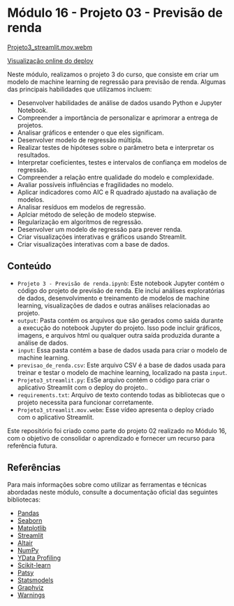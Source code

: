 # Módulo 16 - Projeto 03 - Previsão de renda

[Projeto3_streamlit.mov.webm](https://github.com/user-attachments/assets/e3e42fcf-7073-4b9e-8984-dcc35c18ab4b)

[Visualização online do deploy](https://projeto3-data-science-ebac.streamlit.app)

Neste módulo, realizamos o projeto 3 do curso, que consiste em criar um modelo de machine learning de regressão para previsão de renda. Algumas das principais habilidades que utilizamos incluem:

- Desenvolver habilidades de análise de dados usando Python e Jupyter Notebook.
- Compreender a importância de personalizar e aprimorar a entrega de projetos.
- Analisar gráficos e entender o que eles significam.
- Desenvolver modelo de regressão múltipla.
- Realizar testes de hipóteses sobre o parâmetro beta e interpretar os resultados.
- Interpretar coeficientes, testes e intervalos de confiança em modelos de regressão.
- Compreender a relação entre qualidade do modelo e complexidade.
- Avaliar possíveis influências e fragilidades no modelo.
- Aplicar indicadores como AIC e R quadrado ajustado na avaliação de modelos.
- Analisar resíduos em modelos de regressão.
- Aplciar método de seleção de modelo stepwise.
- Regularização em algoritmos de regressão.
- Desenvolver um modelo de regressão para prever renda.
- Criar visualizações interativas e gráficos usando Streamlit.
- Criar visualizações interativas com a base de dados.

## Conteúdo

- `Projeto 3 - Previsão de renda.ipynb`: Este notebook Jupyter contém o código do projeto de previsão de renda. Ele inclui análises exploratórias de dados, desenvolvimento e treinamento de modelos de machine learning, visualizações de dados e outras análises relacionadas ao projeto.
- `output`: Pasta contém os arquivos que são gerados como saída durante a execução do notebook Jupyter do projeto. Isso pode incluir gráficos, imagens, e arquivos html ou qualquer outra saída produzida durante a análise de dados.
- `input`: Essa pasta contém a base de dados usada para criar o modelo de machine learning.
- `previsao_de_renda.csv`: Este arquivo CSV é a base de dados usada para treinar e testar o modelo de machine learning, localizado na pasta `input`.
- `Projeto3_streamlit.py`: EsSe arquivo contém o código para criar o aplicativo Streamlit com o deploy do projeto..
- `requirements.txt`: Arquivo de texto contendo todas as bibliotecas que o projeto necessita para funcionar corretamente. 
- `Projeto3_streamlit.mov.webm`: Esse vídeo apresenta o deploy criado com o aplicativo Streamlit.


Este repositório foi criado como parte do projeto 02 realizado no Módulo 16, com o objetivo de consolidar o aprendizado e fornecer um recurso para referência futura.

## Referências

Para mais informações sobre como utilizar as ferramentas e técnicas abordadas neste módulo, consulte a documentação oficial das seguintes bibliotecas:

- [Pandas](https://pandas.pydata.org/docs/)
- [Seaborn](https://seaborn.pydata.org/)
- [Matplotlib](https://matplotlib.org/)
- [Streamlit](https://docs.streamlit.io/)
- [Altair](https://altair-viz.github.io/)
- [NumPy](https://numpy.org/doc/stable/)
- [YData Profiling](https://pandas-profiling.github.io/pandas-profiling/docs/master/rtd/pages/introduction.html)
- [Scikit-learn](https://scikit-learn.org/stable/)
- [Patsy](https://patsy.readthedocs.io/en/latest/)
- [Statsmodels](https://www.statsmodels.org/stable/index.html)
- [Graphviz](https://graphviz.readthedocs.io/en/stable/)
- [Warnings](https://docs.python.org/3/library/warnings.html)















